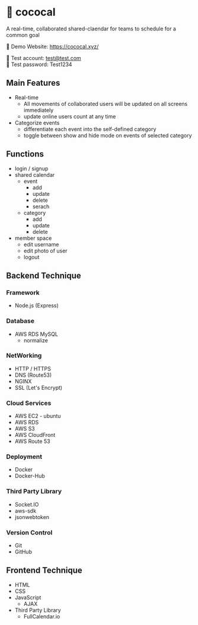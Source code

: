# 📅 cococal
A real-time, collaborated shared-claendar for teams to schedule for a common goal

🔗 Demo Website: https://cococal.xyz/  

👤 Test account: test@test.com    
🔐 Test password: Test1234

## Main Features
* Real-time
  * All movements of collaborated users will be updated on all screens immediately
  * update online users count at any time
* Categorize events
  * differentiate each event into the self-defined category
  * toggle between show and hide mode on events of selected category 

## Functions
* login / signup
* shared calendar
  * event
    * add
    * update
    * delete
    * serach
  * category
    * add
    * update
    * delete
* member space
  * edit username
  * edit photo of user
  * logout
  
## Backend Technique
### Framework
  * Node.js (Express)
### Database
  * AWS RDS MySQL
    * normalize
### NetWorking
  * HTTP / HTTPS
  * DNS (Route53)
  * NGINX
  * SSL (Let's Encrypt)
### Cloud Services
  * AWS EC2 - ubuntu
  * AWS RDS
  * AWS S3
  * AWS CloudFront
  * AWS Route 53
### Deployment
  * Docker
  * Docker-Hub
### Third Party Library
  * Socket.IO
  * aws-sdk
  * jsonwebtoken
### Version Control
  * Git
  * GitHub
  
## Frontend Technique
* HTML
* CSS
* JavaScript
  * AJAX
* Third Party Library
  * FullCalendar.io
  





